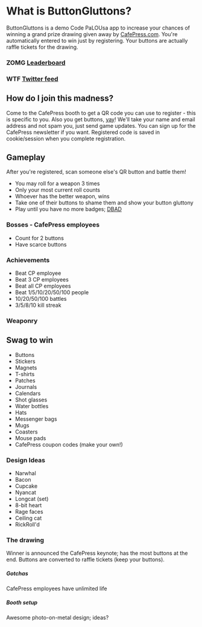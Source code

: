 # What is ButtonGluttons?
ButtonGluttons is a demo Code PaLOUsa app to increase your chances of winning a grand prize drawing given away by [CafePress.com](http://www.cafepress.com). 
You're automatically entered to win just by registering.
Your buttons are actually raffle tickets for the drawing.

### ZOMG [Leaderboard](http://buttongluttons.heroku.com)
### WTF [Twitter feed](http://www.twitter.com/buttongluttons)

## How do I join this madness?
Come to the CafePress booth to get a QR code you can use to register - this is specific to you. Also you get buttons, [yay](http://alltheragefaces.com/img/faces/png/happy-epic-win.png)!
We'll take your name and email address and not spam you, just send game updates.
You can sign up for the CafePress newsletter if you want.
Registered code is saved in cookie/session when you complete registration.

## Gameplay
After you're registered, scan someone else's QR button and battle them!

- You may roll for a weapon 3 times
- Only your most current roll counts
- Whoever has the better weapon, wins
- Take one of their buttons to shame them and show your button gluttony
- Play until you have no more badges; [DBAD](http://www.youtube.com/watch?v=RfiQYRn7fBg)

### Bosses - CafePress employees
- Count for 2 buttons
- Have scarce buttons 

### Achievements
- Beat CP employee
- Beat 3 CP employees
- Beat all CP employees
- Beat 1/5/10/20/50/100 people
- 10/20/50/100 battles
- 3/5/8/10 kill streak

### Weaponry


## Swag to win
- Buttons
- Stickers
- Magnets
- T-shirts
- Patches
- Journals
- Calendars
- Shot glasses
- Water bottles
- Hats
- Messenger bags
- Mugs
- Coasters
- Mouse pads
- CafePress coupon codes (make your own!)

### Design Ideas
- Narwhal
- Bacon
- Cupcake
- Nyancat
- Longcat (set)
- 8-bit heart
- Rage faces
- Ceiling cat
- RickRoll'd


### The drawing
Winner is announced the CafePress keynote;
has the most buttons at the end.
Buttons are converted to raffle tickets (keep your buttons).

##### Gotchas
CafePress employees have unlimited life

##### Booth setup
Awesome photo-on-metal design; ideas?